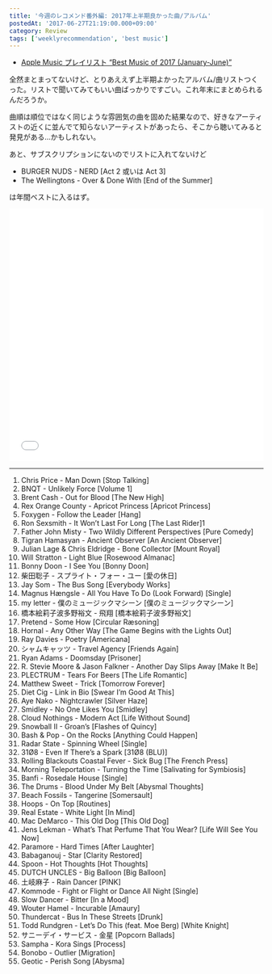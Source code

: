 ```yaml
---
title: '今週のレコメンド番外編: 2017年上半期良かった曲/アルバム'
postedAt: '2017-06-27T21:19:00.000+09:00'
category: Review
tags: ['weeklyrecommendation', 'best music']
---
```


- [Apple Music プレイリスト “Best Music of 2017 (January-June)”](https://itunes.apple.com/jp/playlist/best-music-of-2017-january-june/idpl.3a75e2b0a1ca4b13a71c8d09dac3abee)

全然まとまってないけど、とりあええず上半期よかったアルバム/曲リストつくった。リストで聞いてみてもいい曲ばっかりですごい。これ年末にまとめられるんだろうか。

曲順は順位ではなく同じような雰囲気の曲を固めた結果なので、好きなアーティストの近くに並んでて知らないアーティストがあったら、そこから聴いてみると発見がある…かもしれない。

あと、サブスクリプションにないのでリストに入れてないけど

- BURGER NUDS - NERD \[Act 2 或いは Act 3\]
- The Wellingtons - Over & Done With \[End of the Summer\]

は年間ベストに入るはず。

<iframe src="//tools.applemusic.com/embed/v1/playlist/pl.3a75e2b0a1ca4b13a71c8d09dac3abee?country=jp" height="500px" width="100%" frameborder="0"></iframe>

---

1. Chris Price - Man Down \[Stop Talking\]
2. BNQT - Unlikely Force \[Volume 1\]
3. Brent Cash - Out for Blood \[The New High\]
4. Rex Orange County - Apricot Princess \[Apricot Princess\]
5. Foxygen - Follow the Leader \[Hang\]
6. Ron Sexsmith - It Won’t Last For Long \[The Last Rider\]1
7. Father John Misty - Two Wildly Different Perspectives \[Pure Comedy\]
8. Tigran Hamasyan - Ancient Observer \[An Ancient Observer\]
9. Julian Lage & Chris Eldridge - Bone Collector \[Mount Royal\]
10. Will Stratton - Light Blue \[Rosewood Almanac\]
11. Bonny Doon - I See You \[Bonny Doon\]
12. 柴田聡子 - スプライト・フォー・ユー \[愛の休日\]
13. Jay Som - The Bus Song \[Everybody Works\]
14. Magnus Hængsle - All You Have To Do (Look Forward) \[Single\]
15. my letter - 僕のミュージックマシーン \[僕のミュージックマシーン\]
16. 橋本絵莉子波多野裕文 - 飛翔 \[橋本絵莉子波多野裕文\]
17. Pretend - Some How \[Circular Ræsoning\]
18. Hornal - Any Other Way \[The Game Begins with the Lights Out\]
19. Ray Davies - Poetry \[Americana\]
20. シャムキャッツ - Travel Agency \[Friends Again\]
21. Ryan Adams - Doomsday \[Prisoner\]
22. R. Stevie Moore & Jason Falkner - Another Day Slips Away \[Make It Be\]
23. PLECTRUM - Tears For Beers \[The Life Romantic\]
24. Matthew Sweet - Trick \[Tomorrow Forever\]
25. Diet Cig - Link in Bio \[Swear I’m Good At This\]
26. Aye Nako - Nightcrawler \[Silver Haze\]
27. Smidley - No One Likes You \[Smidley\]
28. Cloud Nothings - Modern Act \[Life Without Sound\]
29. Snowball II - Groan’s \[Flashes of Quincy\]
30. Bash & Pop - On the Rocks \[Anything Could Happen\]
31. Radar State - Spinning Wheel \[Single\]
32. 31Ø8 - Even If There’s a Spark \[31Ø8 (BLU)\]
33. Rolling Blackouts Coastal Fever - Sick Bug \[The French Press\]
34. Morning Teleportation - Turning the Time \[Salivating for Symbiosis\]
35. Banfi - Rosedale House \[Single\]
36. The Drums - Blood Under My Belt \[Abysmal Thoughts\]
37. Beach Fossils - Tangerine \[Somersault\]
38. Hoops - On Top \[Routines\]
39. Real Estate - White Light \[In Mind\]
40. Mac DeMarco - This Old Dog \[This Old Dog\]
41. Jens Lekman - What’s That Perfume That You Wear? \[Life Will See You Now\]
42. Paramore - Hard Times \[After Laughter\]
43. Babaganouj - Star \[Clarity Restored\]
44. Spoon - Hot Thoughts \[Hot Thoughts\]
45. DUTCH UNCLES - Big Balloon \[Big Balloon\]
46. 土岐麻子 - Rain Dancer \[PINK\]
47. Kommode - Fight or Flight or Dance All Night \[Single\]
48. Slow Dancer - Bitter \[In a Mood\]
49. Wouter Hamel - Incurable \[Amaury\]
50. Thundercat - Bus In These Streets \[Drunk\]
51. Todd Rundgren - Let’s Do This (feat. Moe Berg) \[White Knight\]
52. サニーデイ・サービス - 金星 \[Popcorn Ballads\]
53. Sampha - Kora Sings \[Process\]
54. Bonobo - Outlier \[Migration\]
55. Geotic - Perish Song \[Abysma\]

